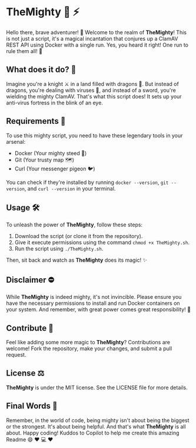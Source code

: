 # TheMighty :muscle: :zap:

Hello there, brave adventurer! :wave: Welcome to the realm of **TheMighty**! This is not just a script, it's a magical incantation that conjures up a ClamAV REST API using Docker with a single run. Yes, you heard it right! One run to rule them all! :ring:

## What does it do? :thinking:

Imagine you're a knight :crossed_swords: in a land filled with dragons :dragon:. But instead of dragons, you're dealing with viruses :bug:, and instead of a sword, you're wielding the mighty ClamAV. That's what this script does! It sets up your anti-virus fortress in the blink of an eye.

## Requirements :scroll:

To use this mighty script, you need to have these legendary tools in your arsenal:
- Docker (Your mighty steed :horse:)
- Git (Your trusty map :world_map:)
- Curl (Your messenger pigeon :bird:)

You can check if they're installed by running `docker --version`, `git --version`, and `curl --version` in your terminal.

## Usage :hammer_and_wrench:

To unleash the power of **TheMighty**, follow these steps:

1. Download the script (or clone it from the repository).
2. Give it execute permissions using the command `chmod +x TheMighty.sh`.
3. Run the script using `./TheMighty.sh`.

Then, sit back and watch as **TheMighty** does its magic! :sparkles:

## Disclaimer :no_entry:

While **TheMighty** is indeed mighty, it's not invincible. Please ensure you have the necessary permissions to install and run Docker containers on your system. And remember, with great power comes great responsibility! :superhero:

## Contribute :handshake:

Feel like adding some more magic to **TheMighty**? Contributions are welcome! Fork the repository, make your changes, and submit a pull request.

## License :balance_scale:

**TheMighty** is under the MIT license. See the LICENSE file for more details.

## Final Words :pencil:

Remember, in the world of code, being mighty isn't about being the biggest or the strongest. It's about being helpful. And that's what **TheMighty** is all about. Happy coding!
Kuddos to Copilot to help me create this amazing Readme 😄 ❤️
:computer: :heart:
